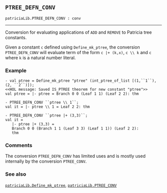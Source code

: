## `PTREE_DEFN_CONV`

``` hol4
patriciaLib.PTREE_DEFN_CONV : conv
```

------------------------------------------------------------------------

Conversion for evaluating applications of `ADD` and `REMOVE` to Patricia
tree constants.

Given a constant `c` defined using `Define_mk_ptree`, the conversion
`PTREE_DEFN_CONV` will evaluate term of the form `c |+ (k,x)`, `c \\ k`
and `c` where `k` is a natural number literal.

### Example

``` hol4
- val ptree = Define_mk_ptree "ptree" (int_ptree_of_list [(1,``1``), (2, ``2``)]);
<<HOL message: Saved IS_PTREE theorem for new constant "ptree">>
val ptree = |- ptree = Branch 0 0 (Leaf 1 1) (Leaf 2 2): thm

- PTREE_DEFN_CONV ``ptree \\ 1``;
val it = |- ptree \\ 1 = Leaf 2 2: thm

- PTREE_DEFN_CONV ``ptree |+ (3,3)``;
val it =
   |- ptree |+ (3,3) =
   Branch 0 0 (Branch 1 1 (Leaf 3 3) (Leaf 1 1)) (Leaf 2 2):
   thm
```

### Comments

The conversion `PTREE_DEFN_CONV` has limited uses and is mostly used
internally by the conversion `PTREE_CONV`.

### See also

[`patriciaLib.Define_mk_ptree`](#patriciaLib.Define_mk_ptree),
[`patriciaLib.PTREE_CONV`](#patriciaLib.PTREE_CONV)
